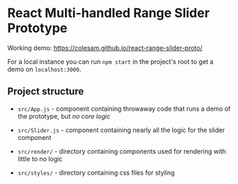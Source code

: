 # React Multi-handled Range Slider Prototype

Working demo: https://colesam.github.io/react-range-slider-proto/

For a local instance you can run `npm start` in the project's root to get a demo on `localhost:3000`.

## Project structure

- `src/App.js` - component containing throwaway code that runs a demo of the prototype, but _no core logic_

- `src/Slider.js` - component containing nearly all the logic for the slider component

- `src/render/` - directory containing components used for rendering with little to no logic

- `src/styles/` - directory containing css files for styling

